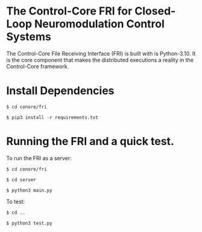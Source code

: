 # The Control-Core FRI for Closed-Loop Neuromodulation Control Systems

The Control-Core File Receiving Interface (FRI) is built with is Python-3.10. It is the core component that makes the distributed executions a reality in the Control-Core framework.

# Install Dependencies

````
$ cd conore/fri

$ pip3 install -r requirements.txt
````

# Running the FRI and a quick test.

To run the FRI as a server:
````
$ cd conore/fri

$ cd server

$ python3 main.py
````

To test:
````
$ cd ..

$ python3 test.py
````

